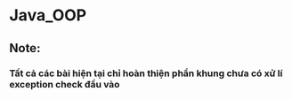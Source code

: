 # Java_OOP
## Note:
### Tất cả các bài hiện tại chỉ hoàn thiện phần khung chưa có xử lí exception check đầu vào
